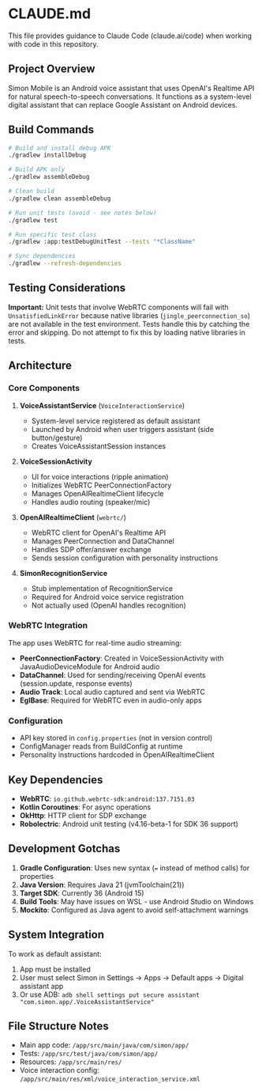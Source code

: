 # CLAUDE.md

This file provides guidance to Claude Code (claude.ai/code) when working with code in this repository.

## Project Overview

Simon Mobile is an Android voice assistant that uses OpenAI's Realtime API for natural speech-to-speech conversations. It functions as a system-level digital assistant that can replace Google Assistant on Android devices.

## Build Commands

```bash
# Build and install debug APK
./gradlew installDebug

# Build APK only
./gradlew assembleDebug

# Clean build
./gradlew clean assembleDebug

# Run unit tests (avoid - see notes below)
./gradlew test

# Run specific test class
./gradlew :app:testDebugUnitTest --tests "*ClassName"

# Sync dependencies
./gradlew --refresh-dependencies
```

## Testing Considerations

**Important:** Unit tests that involve WebRTC components will fail with `UnsatisfiedLinkError` because native libraries (`jingle_peerconnection_so`) are not available in the test environment. Tests handle this by catching the error and skipping. Do not attempt to fix this by loading native libraries in tests.

## Architecture

### Core Components

1. **VoiceAssistantService** (`VoiceInteractionService`)
   - System-level service registered as default assistant
   - Launched by Android when user triggers assistant (side button/gesture)
   - Creates VoiceAssistantSession instances

2. **VoiceSessionActivity** 
   - UI for voice interactions (ripple animation)
   - Initializes WebRTC PeerConnectionFactory
   - Manages OpenAIRealtimeClient lifecycle
   - Handles audio routing (speaker/mic)

3. **OpenAIRealtimeClient** (`webrtc/`)
   - WebRTC client for OpenAI's Realtime API
   - Manages PeerConnection and DataChannel
   - Handles SDP offer/answer exchange
   - Sends session configuration with personality instructions

4. **SimonRecognitionService**
   - Stub implementation of RecognitionService
   - Required for Android voice service registration
   - Not actually used (OpenAI handles recognition)

### WebRTC Integration

The app uses WebRTC for real-time audio streaming:
- **PeerConnectionFactory**: Created in VoiceSessionActivity with JavaAudioDeviceModule for Android audio
- **DataChannel**: Used for sending/receiving OpenAI events (session.update, response events)
- **Audio Track**: Local audio captured and sent via WebRTC
- **EglBase**: Required for WebRTC even in audio-only apps

### Configuration

- API key stored in `config.properties` (not in version control)
- ConfigManager reads from BuildConfig at runtime
- Personality instructions hardcoded in OpenAIRealtimeClient

## Key Dependencies

- **WebRTC**: `io.github.webrtc-sdk:android:137.7151.03`
- **Kotlin Coroutines**: For async operations
- **OkHttp**: HTTP client for SDP exchange
- **Robolectric**: Android unit testing (v4.16-beta-1 for SDK 36 support)

## Development Gotchas

1. **Gradle Configuration**: Uses new syntax (`=` instead of method calls) for properties
2. **Java Version**: Requires Java 21 (jvmToolchain(21))
3. **Target SDK**: Currently 36 (Android 15)
4. **Build Tools**: May have issues on WSL - use Android Studio on Windows
5. **Mockito**: Configured as Java agent to avoid self-attachment warnings

## System Integration

To work as default assistant:
1. App must be installed
2. User must select Simon in Settings → Apps → Default apps → Digital assistant app
3. Or use ADB: `adb shell settings put secure assistant "com.simon.app/.VoiceAssistantService"`

## File Structure Notes

- Main app code: `/app/src/main/java/com/simon/app/`
- Tests: `/app/src/test/java/com/simon/app/`
- Resources: `/app/src/main/res/`
- Voice interaction config: `/app/src/main/res/xml/voice_interaction_service.xml`
